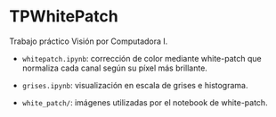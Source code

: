 # TPWhitePatch


Trabajo práctico Visión por Computadora I.

- `whitepatch.ipynb`: corrección de color mediante white-patch que normaliza cada canal según su píxel más brillante.

- `grises.ipynb`: visualización en escala de grises e histograma.

- `white_patch/`: imágenes utilizadas por el notebook de white-patch.
